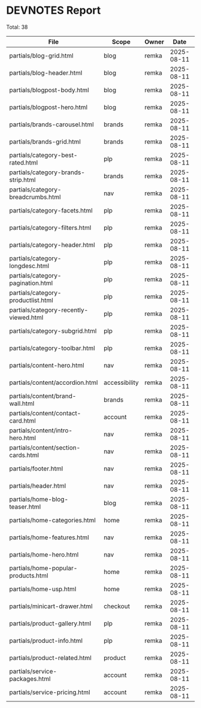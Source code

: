 # DEVNOTES Report

Total: 38

| File | Scope | Owner | Date | Handle | PHTML |
|---|---|---|---|---|---|
| partials/blog-grid.html | blog | remka | 2025-08-11 | cms_page_view (or blog module) | Vendor_Blog::list.phtml. |
| partials/blog-header.html | blog | remka | 2025-08-11 | amblog_index_index | Amasty_Blog::list/header.phtml.phtml.phtml.phtml.phtml. |
| partials/blogpost-body.html | blog | remka | 2025-08-11 | amblog_post_view | Amasty_Blog::post/body.phtml.phtml.phtml.phtml.phtml. |
| partials/blogpost-hero.html | blog | remka | 2025-08-11 | amblog_post_view | Amasty_Blog::post/hero.phtml.phtml.phtml.phtml.phtml. |
| partials/brands-carousel.html | brands | remka | 2025-08-11 |  |  |
| partials/brands-grid.html | brands | remka | 2025-08-11 | cms_page_view | RemkaCms::cms/brands.phtml.phtml.phtml.phtml.phtml. |
| partials/category-best-rated.html | plp | remka | 2025-08-11 | category_view | RemkaCatalog::category/best-rated.phtml.phtml.phtml.phtml.phtml. |
| partials/category-brands-strip.html | brands | remka | 2025-08-11 | category_view | RemkaCatalog::category/brands-strip.phtml.phtml.phtml.phtml.phtml. |
| partials/category-breadcrumbs.html | nav | remka | 2025-08-11 | category_view | Magento_Theme::html/breadcrumbs.phtml.phtml.phtml.phtml.phtml. |
| partials/category-facets.html | plp | remka | 2025-08-11 | category_view | Magento_LayeredNavigation::layer/view.phtml.phtml.phtml.phtml.phtml. |
| partials/category-filters.html | plp | remka | 2025-08-11 | category_view | Magento_LayeredNavigation::layer/view.phtml.phtml.phtml.phtml.phtml |
| partials/category-header.html | plp | remka | 2025-08-11 | category_view | Magento_Catalog::category/header.phtml.phtml.phtml.phtml.phtml. |
| partials/category-longdesc.html | plp | remka | 2025-08-11 | category_view | Magento_Catalog::category/description.phtml.phtml.phtml.phtml.phtml. |
| partials/category-pagination.html | plp | remka | 2025-08-11 | category_view | Magento_Theme::html/pager.phtml.phtml.phtml.phtml.phtml. |
| partials/category-productlist.html | plp | remka | 2025-08-11 | category_view | Magento_Catalog::product/list.phtml.phtml.phtml.phtml.phtml. |
| partials/category-recently-viewed.html | plp | remka | 2025-08-11 | category_view | RemkaCatalog::category/recently-viewed.phtml.phtml.phtml.phtml.phtml. |
| partials/category-subgrid.html | plp | remka | 2025-08-11 | category_view | Magento_Catalog::category/list/children.phtml.phtml.phtml.phtml.phtml. |
| partials/category-toolbar.html | plp | remka | 2025-08-11 | category_view | Magento_Catalog::product/list/toolbar.phtml.phtml.phtml.phtml.phtml. |
| partials/content-hero.html | nav | remka | 2025-08-11 | cms_page_view | Magento_Cms::page/header.phtml.phtml.phtml.phtml.phtml. |
| partials/content/accordion.html | accessibility | remka | 2025-08-11 | cms_page_view | RemkaCms::content/accordion.phtml.phtml.phtml.phtml.phtml. |
| partials/content/brand-wall.html | brands | remka | 2025-08-11 | cms_page_view | RemkaCms::content/brand-wall.phtml.phtml.phtml.phtml.phtml. |
| partials/content/contact-card.html | account | remka | 2025-08-11 | cms_page_view | RemkaCms::content/contact-card.phtml. |
| partials/content/intro-hero.html | nav | remka | 2025-08-11 | cms_page_view | RemkaCms::content/intro-hero.phtml.phtml.phtml.phtml.phtml. |
| partials/content/section-cards.html | nav | remka | 2025-08-11 | cms_page_view | RemkaCms::content/section-cards.phtml.phtml.phtml.phtml.phtml. |
| partials/footer.html | nav | remka | 2025-08-11 | default | Magento_Theme::html/footer.phtml.phtml.phtml.phtml. |
| partials/header.html | nav | remka | 2025-08-11 | default | Magento_Theme::html/header.phtml.phtml.phtml.phtml. |
| partials/home-blog-teaser.html | blog | remka | 2025-08-11 |  |  |
| partials/home-categories.html | home | remka | 2025-08-11 | cms_index_index | Magento_Catalog::category/list.phtml.phtml.phtml.phtml. |
| partials/home-features.html | nav | remka | 2025-08-11 |  |  |
| partials/home-hero.html | nav | remka | 2025-08-11 | cms_index_index | Magento_Theme::html/home/hero.phtml.phtml.phtml.phtml. |
| partials/home-popular-products.html | home | remka | 2025-08-11 | cms_index_index | Magento_Catalog::product/list/home_popular.phtml.phtml.phtml.phtml. |
| partials/home-usp.html | home | remka | 2025-08-11 |  |  |
| partials/minicart-drawer.html | checkout | remka | 2025-08-11 | default | Magento_Checkout::minicart.phtml.phtml.phtml.phtml. |
| partials/product-gallery.html | plp | remka | 2025-08-11 | catalog_product_view | Magento_Catalog::product/view/gallery.phtml.phtml.phtml.phtml. |
| partials/product-info.html | plp | remka | 2025-08-11 | catalog_product_view | Magento_Catalog::product/view/details.phtml.phtml.phtml.phtml. |
| partials/product-related.html | product | remka | 2025-08-11 | catalog_product_view | Magento_Catalog::product/list/related.phtml.phtml.phtml.phtml. |
| partials/service-packages.html | account | remka | 2025-08-11 | cms_page_view | RemkaService::content/service-packages.phtml. |
| partials/service-pricing.html | account | remka | 2025-08-11 | cms_page_view | RemkaService::content/service-pricing.phtml. |
